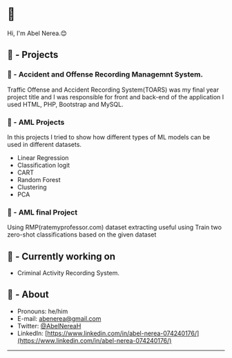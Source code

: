# 👋 

Hi, I'm Abel Nerea.😊

## 🏁 - Projects

### 🤖 - Accident and Offense Recording Managemnt System.

 Traffic Offense and Accident Recording System(TOARS) was my final year project title and I was responsible for front and back-end of the application I used HTML, PHP, Bootstrap and MySQL.  

### 📝 - AML Projects

In this projects I tried to show how different types of ML models can be used in different datasets. 
- Linear Regression
- Classification logit 
- CART
- Random Forest 
- Clustering 
- PCA

### 📝 - AML final Project

Using RMP(ratemyprofessor.com) dataset extracting useful using Train two zero-shot classifications based on the given dataset


## 👷 - Currently working on

- Criminal Activity Recording System.

## 🧔 - About

- Pronouns: he/him
- E-mail: abenerea@gmail.com
- Twitter: [@AbelNereaH](https://twitter.com/AbelNereaH)
- LinkedIn: [https://www.linkedin.com/in/abel-nerea-074240176/](https://www.linkedin.com/in/abel-nerea-074240176/)

---
